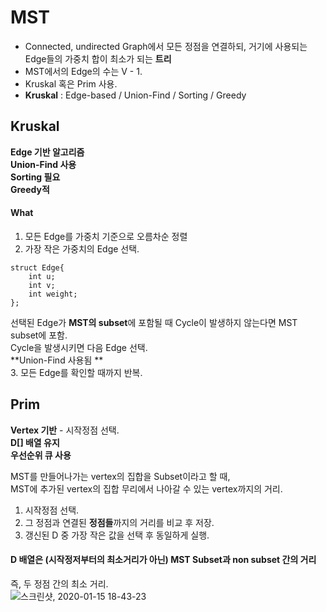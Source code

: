 
# MST  
  * Connected, undirected Graph에서 모든 정점을 연결하되, 거기에 사용되는 Edge들의 가중치 합이 최소가 되는 **트리**  
  * MST에서의 Edge의 수는 V - 1.  
  * Kruskal 혹은 Prim 사용.  
  * **Kruskal** :  Edge-based / Union-Find / Sorting / Greedy  
  
  
## Kruskal  

  **Edge 기반 알고리즘**  
  **Union-Find 사용**  
  **Sorting 필요**  
  **Greedy적**  
 
#### What  
  
  1. 모든 Edge를 가중치 기준으로 오름차순 정렬  
  2. 가장 작은 가중치의 Edge 선택.  
  ```
  struct Edge{
      int u;
      int v;
      int weight;
  };
  ```
  선택된 Edge가 **MST의 subset**에 포함될 때 Cycle이 발생하지 않는다면 MST subset에 포함.  
  Cycle을 발생시키면 다음 Edge 선택.  
  **Union-Find 사용됨 **  
  3. 모든 Edge를 확인할 때까지 반복.  
  
## Prim  

  **Vertex 기반** - 시작정점 선택.  
  **D[] 배열 유지**  
  **우선순위 큐 사용** 
  
  MST를 만들어나가는 vertex의 집합을 Subset이라고 할 때,  
  MST에 추가된 vertex의 집합 무리에서 나아갈 수 있는 vertex까지의 거리.  
  
  1) 시작정점 선택.   
  2) 그 정점과 연결된 **정점들**까지의 거리를 비교 후 저장.  
  3) 갱신된 D 중 가장 작은 값을 선택 후 동일하게 실행.  

#### D 배열은 (시작정저부터의 최소거리가 아닌) MST Subset과 non subset 간의 거리   
즉, 두 정점 간의 최소 거리.  
  ![스크린샷, 2020-01-15 18-43-23](https://user-images.githubusercontent.com/34915108/72423074-f44d9980-37c6-11ea-9985-6f18d71100f0.png)


  
  
